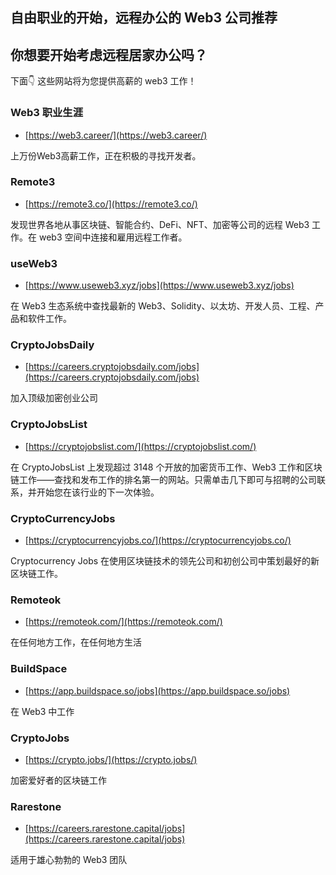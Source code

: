 ## 自由职业的开始，远程办公的 Web3 公司推荐

## 你想要开始考虑远程居家办公吗？ 



下面👇 这些网站将为您提供高薪的 web3 工作！



###  Web3 职业生涯	

 - [https://web3.career/](https://web3.career/) 	

上万份Web3高薪工作，正在积极的寻找开发者。


	
### Remote3	

 - [https://remote3.co/](https://remote3.co/) 	

发现世界各地从事区块链、智能合约、DeFi、NFT、加密等公司的远程 Web3 工作。在 web3 空间中连接和雇用远程工作者。	



### useWeb3	

 - [https://www.useweb3.xyz/jobs](https://www.useweb3.xyz/jobs) 	

在 Web3 生态系统中查找最新的 Web3、Solidity、以太坊、开发人员、工程、产品和软件工作。	



### CryptoJobsDaily	

 - [https://careers.cryptojobsdaily.com/jobs](https://careers.cryptojobsdaily.com/jobs) 	

加入顶级加密创业公司	



### CryptoJobsList	

 - [https://cryptojobslist.com/](https://cryptojobslist.com/) 	

在 CryptoJobsList 上发现超过 3148 个开放的加密货币工作、Web3 工作和区块链工作——查找和发布工作的排名第一的网站。只需单击几下即可与招聘的公司联系，并开始您在该行业的下一次体验。	



### CryptoCurrencyJobs	

 - [https://cryptocurrencyjobs.co/](https://cryptocurrencyjobs.co/) 	

Cryptocurrency Jobs 在使用区块链技术的领先公司和初创公司中策划最好的新区块链工作。	


### Remoteok	

 - [https://remoteok.com/](https://remoteok.com/) 	

在任何地方工作，在任何地方生活	


### BuildSpace	

 - [https://app.buildspace.so/jobs](https://app.buildspace.so/jobs) 	

在 Web3 中工作


### CryptoJobs	

 - [https://crypto.jobs/](https://crypto.jobs/) 	

加密爱好者的区块链工作	


### Rarestone	

 - [https://careers.rarestone.capital/jobs](https://careers.rarestone.capital/jobs) 	

适用于雄心勃勃的 Web3 团队	


